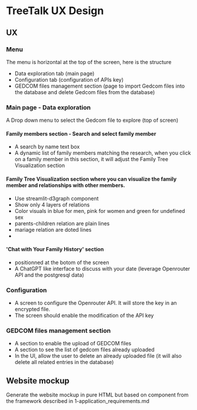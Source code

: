 # TreeTalk UX Design

## UX

### Menu
The menu is horizontal at the top of the screen, here is the structure
- Data exploration tab (main page)
- Configuration tab (configuration of APIs key)
- GEDCOM files management section (page to import Gedcom files into the database and delete Gedcom files from the database)

### Main page - Data exploration
A Drop down menu to select the Gedcom file to explore (top of screen)

#### Family members section - Search and select family member
- A search by name text box
- A dynamic list of family members matching the research, when you click on a family member in this section, it will adjust the Family Tree Visualization section

#### Family Tree Visualization section where you can visualize the family member and relationships with other members. 
- Use streamlit-d3graph component
- Show only 4 layers of relations
- Color visuals in blue for men, pink for women and green for undefined sex
- parents-children relation are plain lines
- mariage relation are doted lines
- 

#### 'Chat with Your Family History' section
- positionned at the botom of the screen
- A ChatGPT like interface to discuss with your date (leverage Openrouter API and the postgresql data)

### Configuration
- A screen to configure the Openrouter API. It will store the key in an encrypted file.
- The screen should enable the modification of the API key

### GEDCOM files management section
- A section to enable the upload of GEDCOM files
- A section to see the list of gedcom files already uploaded
- In the UI, allow the user to delete an already uploaded file (it will also delete all related entries in the database)

## Website mockup
Generate the website mockup in pure HTML but based on component from the framework described in 1-application_requirements.md
